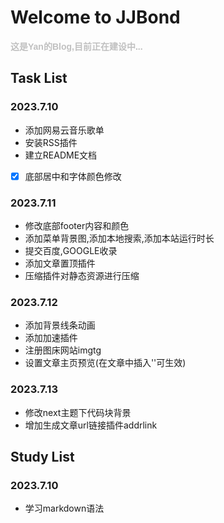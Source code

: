<!--
 * @Descripttion: 
 * @version: 
 * @Author: 雷宇琦
 * @Date: 2023-07-10 16:01:45
 * @LastEditors: 雷宇琦
 * @LastEditTime: 2023-07-13 10:00:47
-->
# Welcome to JJBond

**<font face="Helvetica" color="#C0C0C0">这是Yan的Blog,目前正在建设中...</font>**

## Task List

### 2023.7.10

- 添加网易云音乐歌单
- 安装RSS插件
- 建立README文档
- [x] 底部居中和字体颜色修改

### 2023.7.11

- 修改底部footer内容和颜色
- 添加菜单背景图,添加本地搜索,添加本站运行时长
- 提交百度,GOOGLE收录
- 添加文章置顶插件
- 压缩插件对静态资源进行压缩

### 2023.7.12

- 添加背景线条动画
- 添加加速插件
- 注册图床网站imgtg
- 设置文章主页预览(在文章中插入'<!--more-->'可生效)

### 2023.7.13

- 修改next主题下代码块背景
- 增加生成文章url链接插件addrlink

## Study List

### 2023.7.10

- 学习markdown语法
